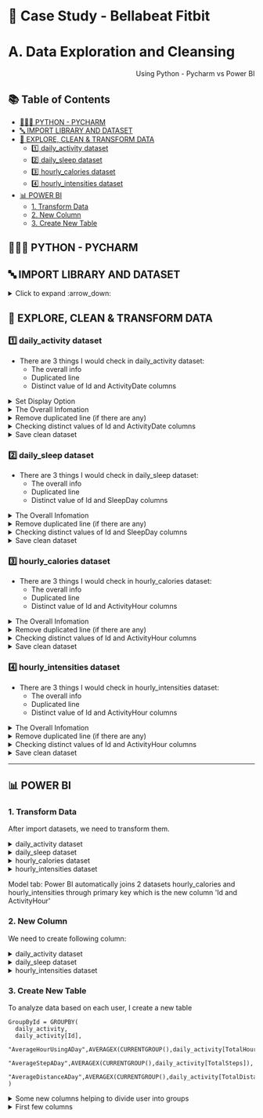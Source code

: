 # 🛒 Case Study - Bellabeat Fitbit 
# A. Data Exploration and Cleansing

<p align="right"> Using Python - Pycharm vs Power BI </p>

## :books: Table of Contents <!-- omit in toc -->

<!-- TOC -->
  * [👩🏼‍💻 PYTHON - PYCHARM](#-python---pycharm)
  * [🔤 IMPORT LIBRARY AND DATASET](#-import-library-and-dataset)
  * [🔎 EXPLORE, CLEAN & TRANSFORM DATA](#-explore-clean--transform-data)
    * [:one: daily_activity dataset](#-one--daily_activity-dataset)
    * [:two: daily_sleep dataset](#-two--daily_sleep-dataset)
    * [:three: hourly_calories dataset](#-three--hourly_calories-dataset)
    * [:four: hourly_intensities dataset](#-four--hourly_intensities-dataset)
  * [📊 POWER BI](#-power-bi)
    * [1. Transform Data](#1-transform-data)
    * [2. New Column](#2-new-column)
    * [3. Create New Table](#3-create-new-table)
<!-- TOC -->

## 👩🏼‍💻 PYTHON - PYCHARM

## 🔤 IMPORT LIBRARY AND DATASET   

<details><summary> Click to expand :arrow_down: </summary>
  
```python
#Import librory
import pandas as pd
import numpy as np
import matplotlib as plt
import seaborn as sns
from matplotlib import dates
import datetime
from pydoc import describe
print('Completed import lib')
```

```python
#Upload datasets
daily_activity = pd.read_csv('Fitabase Data/dailyActivity_merged.csv')
daily_sleep = pd.read_csv('Fitabase Data/sleepDay_merged.csv')
weight_log = pd.read_csv('Fitabase Data/weightLogInfo_merged.csv')
```
</details>

## 🔎 EXPLORE, CLEAN & TRANSFORM DATA   

### :one: daily_activity dataset

- There are 3 things I would check in daily_activity dataset:
  - The overall info 
  - Duplicated line
  - Distinct value of Id and ActivityDate columns

<details><summary> Set Display Option </summary>
  
```python
pd.set_option('display.max_columns', 20)
pd.set_option('display.width', 2000)
```

 </details>

<details><summary> The  Overall Infomation </summary>
  
```python
print(daily_activity.head()) 
```
![daily_activity_head](https://user-images.githubusercontent.com/95112831/213157353-e9a08593-43da-4cd8-b376-7ac98eca3a9b.PNG)
```python
print(daily_activity.info())
```
![daily_activity_info](https://user-images.githubusercontent.com/95112831/213187782-bef7cfd4-5ea2-425d-85f4-f50c954b3e0e.PNG)
:arrow_right:  There are no null values in the dataset 


 </details>

<details><summary> Remove duplicated line (if there are any) </summary>
  
```python
daily_activity = daily_activity.drop_duplicates(ignore_index=True)
print(daily_activity.info())
```
![daily_activity_info](https://user-images.githubusercontent.com/95112831/213187782-bef7cfd4-5ea2-425d-85f4-f50c954b3e0e.PNG)
:arrow_right:  There are no duplicated line in the dataset 


 </details>

 <details><summary> Checking distinct values of Id and ActivityDate columns </summary>

 ```python
#Id column
print('Number of distinct Id: ', daily_activity['Id'].nunique())
#ActivityDate column
print('Number of distinct Date: ', daily_activity['ActivityDate'].nunique())
print('Dates: ', daily_activity['ActivityDate'].unique())
 ```
![daily_activity_checking_Id_and_date](https://user-images.githubusercontent.com/95112831/213207456-20061f3f-fedf-4281-8b0a-cab47a8a8d09.PNG)
:arrow_right: There are 33 users logging in during 31 consecutive days from 04/12/2016 to 05/12/2016
</details>

 <details><summary> Save clean dataset </summary>

 ```python
 daily_activity.to_csv("daily_activity_cleaned.csv", index=False)
 ```
</details>
 
### :two: daily_sleep dataset

- There are 3 things I would check in daily_sleep dataset:
  - The overall info 
  - Duplicated line
  - Distinct value of Id and SleepDay columns

<details><summary> The  Overall Infomation </summary>
  
```python
print(daily_sleep.head()) 
```
![daily_sleep_head](https://user-images.githubusercontent.com/95112831/213217565-c8897313-11e7-4c3f-a5a9-c83dcf4d0625.PNG)
```python
print(daily_sleep.info())
```
![daily_sleep_info](https://user-images.githubusercontent.com/95112831/213225117-c8b60b22-e233-40cf-bcc3-605df03c6049.PNG)
:arrow_right:  There are no null values in the dataset 

 </details>

<details><summary> Remove duplicated line (if there are any) </summary>
  
```python
daily_sleep = daily_sleep.drop_duplicates(ignore_index=True)
print(daily_sleep.info())
```
![daily_sleep_remove_duplicated_line](https://user-images.githubusercontent.com/95112831/215437451-701cc3e2-2e86-4bfa-916b-d8606d3f2f3e.PNG)
:arrow_right:  There are 3 duplicated line in the dataset and they have been removed


 </details>

 <details><summary> Checking distinct values of Id and SleepDay columns </summary>

 ```python
#Id column
print('Number of distinct Id: ', daily_sleep['Id'].nunique())
#SleepDay column
print('Number of distinct Date: ', daily_sleep['SleepDay'].nunique())
print('Dates: ', daily_sleep['SleepDay'].unique())
 ```
![daily_sleep_checking_Id_and_date](https://user-images.githubusercontent.com/95112831/213231928-76c56590-4399-4808-83a3-83f2bf8a43c3.PNG)
:arrow_right: There are 24 users logging in during 31 consecutive days from 04/12/2016 to 05/12/2016
</details>

 <details><summary> Save clean dataset </summary>

 ```python
 daily_sleep.to_csv("daily_sleep_cleaned.csv", index=False)
 ```
</details>

### :three: hourly_calories dataset

- There are 3 things I would check in hourly_calories dataset:
  - The overall info 
  - Duplicated line
  - Distinct value of Id and ActivityHour columns

<details><summary> The  Overall Infomation </summary>
  
```python
print(hourly_calories.head()) 
```
![hourly_calories_head](https://user-images.githubusercontent.com/95112831/215440187-843439ee-0843-4b98-8269-a13104254a58.PNG)
```python
print(hourly_calories.info())
```
![hourly_calories_info](https://user-images.githubusercontent.com/95112831/215441748-748121c3-9a65-4e07-9563-8ccad2ad2ca0.PNG)
:arrow_right:  There are no null values in the dataset 

 </details>

<details><summary> Remove duplicated line (if there are any) </summary>
  
```python
hourly_calories = hourly_calories.drop_duplicates(ignore_index=True)
print(hourly_calories.info())
```
![hourly_calories_info](https://user-images.githubusercontent.com/95112831/215441748-748121c3-9a65-4e07-9563-8ccad2ad2ca0.PNG)
:arrow_right:  There are no duplicated line in the dataset

 </details>

 <details><summary> Checking distinct values of Id and ActivityHour columns </summary>

 ```python
#Id column
print('Number of distinct Id: ', hourly_calories['Id'].nunique())
#SleepDay column
print('Number of distinct Date: ', pd.to_datetime(hourly_calories['ActivityHour']).dt.date.nunique())
print('Dates: ', pd.to_datetime(hourly_calories['ActivityHour']).dt.date.unique())
 ```
![hourly_calories_checking_Id_and_date](https://user-images.githubusercontent.com/95112831/215452221-61c272ea-4d00-463d-952e-ad15d2c8ec2c.PNG)
:arrow_right: There are 33 users logging in during 31 consecutive days from 04/12/2016 to 05/12/2016
</details>

 <details><summary> Save clean dataset </summary>

 ```python
 hourly_calories.to_csv("hourly_calories_cleaned.csv", index=False)
 ```
</details>

### :four: hourly_intensities dataset

- There are 3 things I would check in hourly_intensities dataset:
  - The overall info 
  - Duplicated line
  - Distinct value of Id and ActivityHour columns

<details><summary> The  Overall Infomation </summary>
  
```python
print(hourly_intensities.head()) 
```
![hourly_intensities_head](https://user-images.githubusercontent.com/95112831/215454206-878250a6-9385-4383-9797-9924115ccf5c.PNG)
```python
print(hourly_intensities.info())
```
![hourly_intensities_info](https://user-images.githubusercontent.com/95112831/215454354-86d9d79f-0423-4b59-a38d-f87246df947a.PNG)
:arrow_right:  There are no null values in the dataset 

 </details>

<details><summary> Remove duplicated line (if there are any) </summary>
  
```python
hourly_intensities = hourly_intensities.drop_duplicates(ignore_index=True)
print(hourly_intensities.info())
```
![hourly_intensities_info](https://user-images.githubusercontent.com/95112831/215454354-86d9d79f-0423-4b59-a38d-f87246df947a.PNG)
:arrow_right:  There are no duplicated line in the dataset

 </details>

 <details><summary> Checking distinct values of Id and ActivityHour columns </summary>

 ```python
#Id column
print('Number of distinct Id: ', hourly_intensities['Id'].nunique())
#SleepDay column
print('Number of distinct Date: ', pd.to_datetime(hourly_intensities['ActivityHour']).dt.date.nunique())
print('Dates: ', pd.to_datetime(hourly_intensities['ActivityHour']).dt.date.unique())
 ```
![hourly_intensities_checking_Id_and_date](https://user-images.githubusercontent.com/95112831/215454859-2468311d-b26e-4c5b-8289-2e791bc09c71.PNG)
:arrow_right: There are 33 users logging in during 31 consecutive days from 04/12/2016 to 05/12/2016
</details>

 <details><summary> Save clean dataset </summary>

 ```python
 hourly_intensities.to_csv("hourly_intensities_cleaned.csv", index=False)
 ```
</details>   

---
## 📊 POWER BI

### 1. Transform Data

After import datasets, we need to transform them. 

<details><summary> daily_activity dataset  </summary>
 
 - Transformed 
  
![powerbi_daily_activity_transformed](https://user-images.githubusercontent.com/95112831/215505930-5d0b7355-2bca-424e-9369-d3481d45e181.PNG)

</details>  

<details><summary> daily_sleep dataset  </summary>
 
- Transformed
  
![powerbi_daily_sleep_transformed](https://user-images.githubusercontent.com/95112831/215507156-a1458c4c-dc6b-42e0-ae54-01fe4060d7c2.PNG)

</details>  

<details><summary> hourly_calories dataset  </summary>
 
- Transformed

![powerbi_hourly_calories_transformed](https://user-images.githubusercontent.com/95112831/215508069-6b491e6e-c0ac-495e-a52b-b11412f5f276.PNG)

Create a new column from merging 2 columns (Id and ActivityHour) to become primary key

</details>  

<details><summary> hourly_intensities dataset  </summary>

- Transformed
![powerbi_hourly_intensities_transformed](https://user-images.githubusercontent.com/95112831/215509035-8811f64a-c1ce-49a5-9982-98e777c875b7.PNG)

Create a new column from merging 2 columns (Id and ActivityHour) to become primary key

</details>

Model tab: Power BI automatically joins 2 datasets hourly_calories and hourly_intensities through primary key which is the new column 'Id and ActivityHour'

### 2. New Column

We need to create following column:

<details><summary> daily_activity dataset  </summary>

- NameOfTheDay: to get the name of the day  
```
NameOfTheDay = FORMAT('daily_activity'[ActivityDate],"dddd") 
```  
- Weekday: assign each day with a number so that we can arrange them in order
```
Weekday = WEEKDAY('daily_activity'[ActivityDate] - 1)
```
:heavy_check_mark: In tab model, NameOfTheDay -> Properties -> Advanced -> Sort by column -> Choose Weekday
- TotalHourUsing: get total hour that user use device  
```
TotalHourUsing = (daily_activity[VeryActiveMinutes] + daily_activity[FairlyActiveMinutes] + daily_activity[LightlyActiveMinutes] + daily_activity[SedentaryMinutes])/60
```

</details>  

<details><summary> daily_sleep dataset  </summary>

- NameOfTheDay: to get the name of the day  
```
NameOfTheDay = FORMAT('daily_sleep'[SleepDay],"dddd") 
```  
- Weekday: assign each day with a number so that we can arrange them in order
```
Weekday = WEEKDAY('daily_sleep'[SleepDay] - 1)
```
- TimeToSleep: get time user use to sleep  
```
TimeToSleep = daily_sleep[TotalTimeInBed] - daily_sleep[TotalMinutesAsleep]
```

</details>  

<details><summary> hourly_intensities dataset  </summary>

- NameOfTheDay: to get the name of the day  
```
NameOfTheDay = FORMAT('hourly_intensities'[ActivityHour],"dddd") 
```  
- Weekday: assign each day with a number so that we can arrange them in order
```
Weekday = WEEKDAY('hourly_intensities'[ActivityHour] - 1)
```
- Time: get time user use device 
```
Time = FORMAT('hourly_intensities'[ActivityHour],"hh:mm:ss")
```

</details>  

### 3. Create New Table

To analyze data based on each user, I create a new table

```
GroupById = GROUPBY(
  daily_activity,
  daily_activity[Id],
  "AverageHourUsingADay",AVERAGEX(CURRENTGROUP(),daily_activity[TotalHourUsing]),
  "AverageStepADay",AVERAGEX(CURRENTGROUP(),daily_activity[TotalSteps]),
  "AverageDistanceADay",AVERAGEX(CURRENTGROUP(),daily_activity[TotalDistance])
)
```
<details><summary> Some new columns helping to divide user into groups  </summary>

- UserUseTimeStatus: divide users into 2 groups - use device over 20 hours and under 20 hours
```
HighOrLowUse = if(GroupById[AverageHourUsingADay]>=20,"Over 20 hours","Under 20 hours")
```
- UserStepStatus: divide users into 2 groups - over 10000 steps and under 10000 steps
```
UserStepStatus = if(GroupById[AverageStepADay]>=10000,"Over 10000 Steps","Under 10000 Steps")
```
- UserDistanceStatus: divide users into 2 groups - over 8 km and under 8 km
```
UserDistanceStatus = if(GroupById[AverageDistanceADay]>=8,"Over 8 km","Under 8 km")
```
  
</details>

<details><summary> First few columns  </summary>

![powerbi_groupbyid_head](https://user-images.githubusercontent.com/95112831/215530036-e3b538e0-444f-40db-a5b8-8734654fed99.PNG)

</details>
